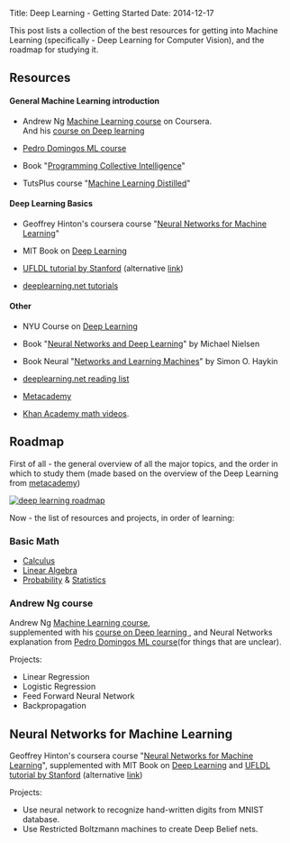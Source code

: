 Title: Deep Learning - Getting Started
Date: 2014-12-17

This post lists a collection of the best resources for getting into Machine Learning (specifically - Deep Learning for Computer Vision), and the roadmap for studying it.


## Resources

#### General Machine Learning introduction

- Andrew Ng [Machine Learning course](https://www.coursera.org/course/ml) on Coursera.  
  And his [course on Deep learning ](http://openclassroom.stanford.edu/MainFolder/CoursePage.php?course=ufldl)

- [Pedro Domingos ML course](https://class.coursera.org/machlearning-001/lecture/preview) 

-  Book "[Programming Collective Intelligence](http://www.amazon.com/Programming-Collective-Intelligence-Building-Applications/dp/0596529325)" 

- TutsPlus course "[Machine Learning Distilled](http://code.tutsplus.com/courses/machine-learning-distilled)"


#### Deep Learning Basics

- Geoffrey Hinton's coursera course "[Neural Networks for Machine Learning](https://class.coursera.org/neuralnets-2012-001/lecture)"
  
- MIT Book on [Deep Learning](http://www.iro.umontreal.ca/~bengioy/dlbook/)
 
- [UFLDL tutorial by Stanford](http://deeplearning.stanford.edu/wiki/index.php/UFLDL_Tutorial) (alternative [link](http://deeplearning.stanford.edu/tutorial/))

- [deeplearning.net tutorials](http://deeplearning.net/tutorial/)
  

#### Other

- NYU Course on [Deep Learning](http://techtalks.tv/deep_learning_nyu_spring_2014/)

- Book "[Neural Networks and Deep Learning](http://neuralnetworksanddeeplearning.com)" by Michael Nielsen

- Book Neural "[Networks and Learning Machines](http://www.amazon.com/Neural-Networks-Learning-Machines-Edition/dp/0131471392)" by Simon O. Haykin

- [deeplearning.net reading list](http://deeplearning.net/reading-list/)

- [Metacademy](http://www.metacademy.org)

- [Khan Academy math videos](http://www.youtube.com/user/khanacademy/playlists).

<!--
## Topics

- General overview, terms, into, background.
    - What is ML? Applications of ML
        - Types of Learning: supervised/unsupervised learning
    - classification/regression(difference)
- ML Algorithms
    - Supervised Learning
      - Linear Regression with one variable
          - Model Representation
          - Cost function
          - Gradient Descent
      - Linear Regression with multiple variables
          - Gradient descent for multiple vectors
          - Features and polynomial regression
          - Normal Equation
      - Logistic Reression
      - k-Nearest Neighbor
      - Decision Tree
      - Naive Bayesian Classifiers

      - Support Vector Machines
      - Random Forests
    - Unsupervised Learning
      - k-Means Clustering
      - Hierarchical Clustering
      - Self-Organizing Maps
      - Apriori Association
- Deep Learning
  - Perceptron
	- Linear Regression
  - Gradient Descent
  - Stochastic Gradient descent
  - Multilayer Perceptrons
  - Backpropogation
  - Hidden Layer Representations

  - Neural Networks: Representation and learning
      - Neurons
      - Model representation
      - Cost function
      - Backpropogation algorithm
      - Gradient checking
      - Random Initialization

  - Perceptron
    
  - Artificial Neural Networks Representation
  - General Regression Neural Networks
  - Feed-Forward Neural Networks
- Other/General ML
  - ML Systems design
    - Error  Analysis
  - Dimensionality Reduction
  - Anomaly Detection
  - Recommender Systems
-->


<!-- To Sort, other topics
- Neural networks:
  - Types of neurons,
  - Learning rules for binary,
  - linear and logistic neurons,
  - FeedForward Neural Networks (FFNN)
  - Backpropagation (BP),
  - BP with weight constraints.
  - Recurrent Neural Networks (RNN),
  - FFNN interpretation for RNN,
  - BP through time,
  - Exploding/Vanishing gradients.
- Energy-based models:
  - Hopfield Nets (HN),
  - Learning & unlearning in HN,
  - HN with hidden units,
  - Simulated annealing,
  - Boltzmann machines (BM),
  - BM Learning algorithm.
- Deep Neural Networks:
  - Deep Boltzmann Machines (DBM),
  - Restricted Boltzmann Machines (RBM),
  - Contrastive Divergence and variants (PCD, CD_k),
  - Stacked RBMs for pre-training,
  - Discriminative finetuning using BP.
- Nonlinear Dimensionality Reduction:
  - Autoencoders (AE),
  - AE for document retrieval/visualization,
  - AE for semantic hashing
- Other:
  - Minibatch gradient descent,
  - Momentum method,
  - Adaptive Learning rates,
  - Limiting size of weights,
  - Weight decay,
  - Early stopping,
  - Noise as regularizer,
  - Dropouts,
  - Bagging/Averaging and Boosting,
  - Bias-variance tradeoff,
  - Implementation on GPGPUs. 
-->

## Roadmap 

First of all - the general overview of all the major topics, and the order in which to study them
(made based on the overview of the Deep Learning from [metacademy](http://metacademy.org/roadmaps/rgrosse/deep_learning))

[![deep learning roadmap](/images/deep-learning/deep-learning-roadmap.png)](/images/deep-learning/deep-learning-roadmap.png)

Now - the list of resources and projects, in order of learning:

### Basic Math
- [Calculus](http://www.youtube.com/playlist?list=PL19E79A0638C8D449)
- [Linear Algebra](http://www.youtube.com/playlist?list=PLFD0EB975BA0CC1E0)
- [Probability](http://www.youtube.com/playlist?list=PLC58778F28211FA19) & [Statistics](http://www.youtube.com/playlist?list=PL1328115D3D8A2566)

###  Andrew Ng course
Andrew Ng [Machine Learning course](https://www.coursera.org/course/ml),  
supplemented with his [course on Deep learning ](http://openclassroom.stanford.edu/MainFolder/CoursePage.php?course=ufldl), and Neural Networks explanation from [Pedro Domingos ML course](https://class.coursera.org/machlearning-001/lecture/preview)(for things that are unclear).

Projects:

- Linear Regression
- Logistic Regression
- Feed Forward Neural Network
- Backpropagation

## Neural Networks for Machine Learning
Geoffrey Hinton's coursera course "[Neural Networks for Machine Learning](https://class.coursera.org/neuralnets-2012-001/lecture)", supplemented with  MIT Book on [Deep Learning](http://www.iro.umontreal.ca/~bengioy/dlbook/) and [UFLDL tutorial by Stanford](http://deeplearning.stanford.edu/wiki/index.php/UFLDL_Tutorial) (alternative [link](http://deeplearning.stanford.edu/tutorial/))

Projects:

- Use neural network to recognize hand-written digits from MNIST database.
- Use Restricted Boltzmann machines to create Deep Belief nets.

<div style="clear: both;"></div>



<script>
function prepareList() {
  $('body').find('li:has(ul)')
  	.click( function(event) {
  		if (this == event.target) {
  			$(this).toggleClass('expanded');
  			$(this).children('ul').toggle('medium');
  		}
  		return false;
  	})
  	.addClass('collapsed');
  	//.children('ul').hide();
  };
 
  $(document).ready( function() {
      prepareList();
  });
</script>

<style>
.collapsed {
	cursor: pointer;
	<!-- content:' ►';  -->

	<!-- background: url({{ site.baseurl }}/images/small_right_arrow.gif) no-repeat left top; -->
	<!-- padding: 3px 0px 3px 20px; -->
	<!-- list-style: none; -->
	}

.collapsed {
cursor: pointer;
	<!-- content:' ►';  -->
	<!-- background: url({{ site.baseurl }}/images/small_right_arrow.gif) no-repeat left top;p -->
	<!-- padding: 3px 0px 3px 20px; -->
	<!-- list-style: none; -->
	}

.entry img {
float:left;
}
<!-- max-width: 400px;
max-height: 400px; -->


</style>
<!--
list-style-image: url({{ site.baseurl }}/images/small_right_arrow.gif);
 -->
